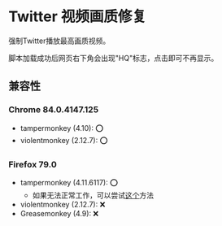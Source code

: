 # Twitter 视频画质修复
强制Twitter播放最高画质视频。

脚本加载成功后网页右下角会出现"HQ"标志，点击即可不再显示。

## 兼容性
### Chrome 84.0.4147.125
- tampermonkey (4.10): ⭕
- violentmonkey (2.12.7): ⭕

### Firefox 79.0
- tampermonkey (4.11.6117): ⭕
  - 如果无法正常工作，可以尝试[这个](https://github.com/Tampermonkey/tampermonkey/issues/952#issuecomment-638373937)方法
- violentmonkey (2.12.7): ❌
- Greasemonkey (4.9): ❌